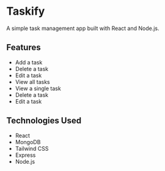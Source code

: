 # Taskify

A simple task management app built with React and Node.js.

## Features

- Add a task
- Delete a task
- Edit a task
- View all tasks
- View a single task
- Delete a task
- Edit a task

## Technologies Used

- React
- MongoDB
- Tailwind CSS
- Express
- Node.js